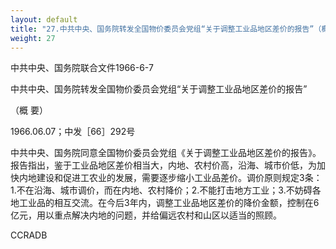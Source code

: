 ```yaml
---
layout: default
title: "27.中共中央、国务院转发全国物价委员会党组“关于调整工业品地区差价的报告”（概要）"
weight: 27
---
```


中共中央、国务院联合文件1966-6-7

中共中央、国务院转发全国物价委员会党组“关于调整工业品地区差价的报告”

（概  要）

1966.06.07；中发［66］292号

中共中央、国务院同意全国物价委员会党组《关于调整工业品地区差价的报告》。报告指出，鉴于工业品地区差价相当大，内地、农村价高，沿海、城市价低，为加快内地建设和促进工农业的发展，需要逐步缩小工业品差价。调价原则规定3条：1.不在沿海、城市调价，而在内地、农村降价；2.不能打击地方工业；3.不妨碍各地工业品的相互交流。在今后3年内，调整工业品地区差价的降价金额，控制在6亿元，用以重点解决内地的问题，并给偏远农村和山区以适当的照顾。

CCRADB

